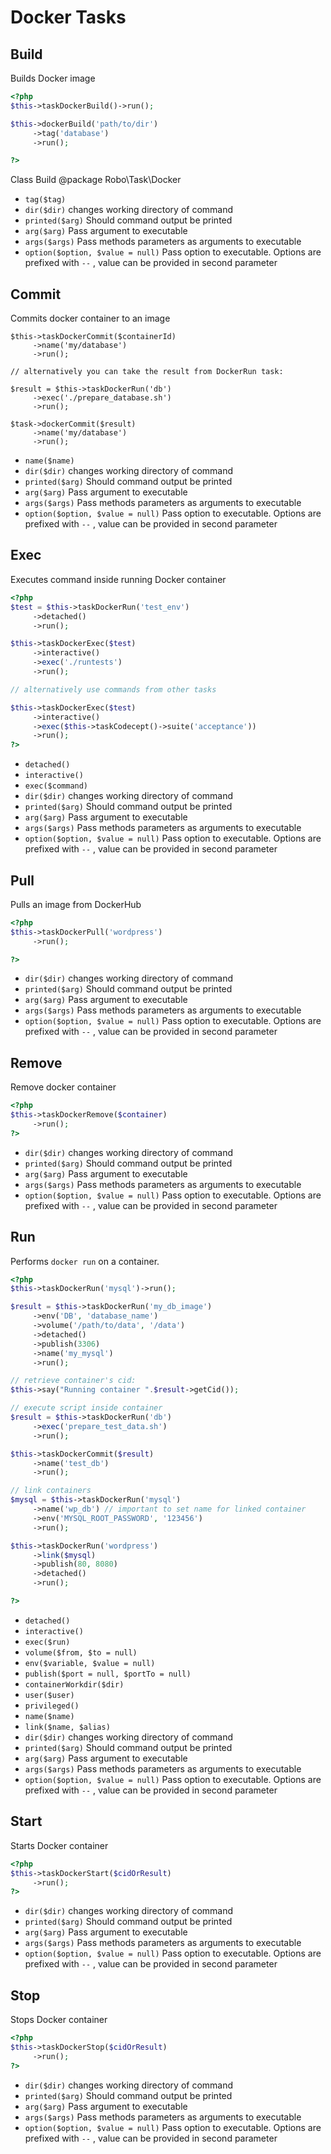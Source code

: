 # Docker Tasks

## Build


Builds Docker image

```php
<?php
$this->taskDockerBuild()->run();

$this->dockerBuild('path/to/dir')
     ->tag('database')
     ->run();

?>

```

Class Build
@package Robo\Task\Docker

* `tag($tag)` 
* `dir($dir)`  changes working directory of command
* `printed($arg)`  Should command output be printed
* `arg($arg)`  Pass argument to executable
* `args($args)`  Pass methods parameters as arguments to executable
* `option($option, $value = null)`  Pass option to executable. Options are prefixed with `--` , value can be provided in second parameter

## Commit


Commits docker container to an image

```
$this->taskDockerCommit($containerId)
     ->name('my/database')
     ->run();

// alternatively you can take the result from DockerRun task:

$result = $this->taskDockerRun('db')
     ->exec('./prepare_database.sh')
     ->run();

$task->dockerCommit($result)
     ->name('my/database')
     ->run();
```

* `name($name)` 
* `dir($dir)`  changes working directory of command
* `printed($arg)`  Should command output be printed
* `arg($arg)`  Pass argument to executable
* `args($args)`  Pass methods parameters as arguments to executable
* `option($option, $value = null)`  Pass option to executable. Options are prefixed with `--` , value can be provided in second parameter

## Exec


Executes command inside running Docker container

```php
<?php
$test = $this->taskDockerRun('test_env')
     ->detached()
     ->run();

$this->taskDockerExec($test)
     ->interactive()
     ->exec('./runtests')
     ->run();

// alternatively use commands from other tasks

$this->taskDockerExec($test)
     ->interactive()
     ->exec($this->taskCodecept()->suite('acceptance'))
     ->run();
?>
```


* `detached()` 
* `interactive()` 
* `exec($command)` 
* `dir($dir)`  changes working directory of command
* `printed($arg)`  Should command output be printed
* `arg($arg)`  Pass argument to executable
* `args($args)`  Pass methods parameters as arguments to executable
* `option($option, $value = null)`  Pass option to executable. Options are prefixed with `--` , value can be provided in second parameter

## Pull


Pulls an image from DockerHub

```php
<?php
$this->taskDockerPull('wordpress')
     ->run();

?>
```


* `dir($dir)`  changes working directory of command
* `printed($arg)`  Should command output be printed
* `arg($arg)`  Pass argument to executable
* `args($args)`  Pass methods parameters as arguments to executable
* `option($option, $value = null)`  Pass option to executable. Options are prefixed with `--` , value can be provided in second parameter

## Remove


Remove docker container

```php
<?php
$this->taskDockerRemove($container)
     ->run();
?>
```


* `dir($dir)`  changes working directory of command
* `printed($arg)`  Should command output be printed
* `arg($arg)`  Pass argument to executable
* `args($args)`  Pass methods parameters as arguments to executable
* `option($option, $value = null)`  Pass option to executable. Options are prefixed with `--` , value can be provided in second parameter


## Run


Performs `docker run` on a container.

```php
<?php
$this->taskDockerRun('mysql')->run();

$result = $this->taskDockerRun('my_db_image')
     ->env('DB', 'database_name')
     ->volume('/path/to/data', '/data')
     ->detached()
     ->publish(3306)
     ->name('my_mysql')
     ->run();

// retrieve container's cid:
$this->say("Running container ".$result->getCid());

// execute script inside container
$result = $this->taskDockerRun('db')
     ->exec('prepare_test_data.sh')
     ->run();

$this->taskDockerCommit($result)
     ->name('test_db')
     ->run();

// link containers
$mysql = $this->taskDockerRun('mysql')
     ->name('wp_db') // important to set name for linked container
     ->env('MYSQL_ROOT_PASSWORD', '123456')
     ->run();

$this->taskDockerRun('wordpress')
     ->link($mysql)
     ->publish(80, 8080)
     ->detached()
     ->run();

?>
```


* `detached()` 
* `interactive()` 
* `exec($run)` 
* `volume($from, $to = null)` 
* `env($variable, $value = null)` 
* `publish($port = null, $portTo = null)` 
* `containerWorkdir($dir)` 
* `user($user)` 
* `privileged()` 
* `name($name)` 
* `link($name, $alias)` 
* `dir($dir)`  changes working directory of command
* `printed($arg)`  Should command output be printed
* `arg($arg)`  Pass argument to executable
* `args($args)`  Pass methods parameters as arguments to executable
* `option($option, $value = null)`  Pass option to executable. Options are prefixed with `--` , value can be provided in second parameter

## Start


Starts Docker container

```php
<?php
$this->taskDockerStart($cidOrResult)
     ->run();
?>
```

* `dir($dir)`  changes working directory of command
* `printed($arg)`  Should command output be printed
* `arg($arg)`  Pass argument to executable
* `args($args)`  Pass methods parameters as arguments to executable
* `option($option, $value = null)`  Pass option to executable. Options are prefixed with `--` , value can be provided in second parameter

## Stop


Stops Docker container

```php
<?php
$this->taskDockerStop($cidOrResult)
     ->run();
?>
```

* `dir($dir)`  changes working directory of command
* `printed($arg)`  Should command output be printed
* `arg($arg)`  Pass argument to executable
* `args($args)`  Pass methods parameters as arguments to executable
* `option($option, $value = null)`  Pass option to executable. Options are prefixed with `--` , value can be provided in second parameter

